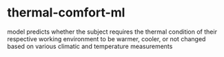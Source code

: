 # thermal-comfort-ml

model predicts whether the subject requires the thermal condition of their respective working environment to be warmer, cooler, or not changed based on various climatic and temperature measurements
